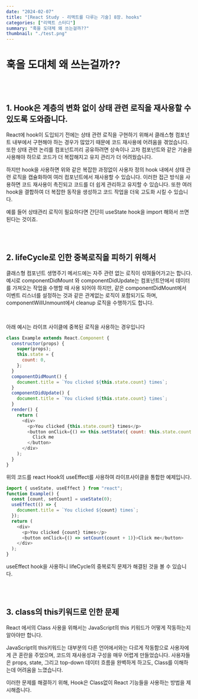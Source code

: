 ```yaml
---
date: "2024-02-07"
title: "[React Study - 리액트를 다루는 기술] 8장. hooks"
categories: ["리액트 스터디"]
summary: "훅을 도대체 왜 쓰는걸까??"
thumbnail: "./test.png"
---
```


# 훅을 도대체 왜 쓰는걸까??

<br><br>

## 1. Hook은 계층의 변화 없이 상태 관련 로직을 재사용할 수 있도록 도와줍니다.

React에 hook이 도입되기 전에는 상태 관련 로직을 구현하기 위해서 클래스형 컴포넌트 내부에서 구현해야 하는 경우가 많았기 때문에 코드 재사용에 어려움을 겪었습니다.
또한 상태 관련 논리를 컴포넌트끼리 공유하려면 상속이나 고차 컴포넌트와 같은 기술을 사용해야 하므로 코드가 더 복잡해지고 유지 관리가 더 어려웠습니다.

하지만 hook을 사용하면 위와 같은 복잡한 과정없이 사용자 정의 hook 내에서 상태 관련 로직을 캡슐화하여 여러 컴포넌트에서 재사용할 수 있습니다. 이러한 접근 방식을 사용하면 코드 재사용이 촉진되고 코드를 더 쉽게 관리하고 유지할 수 있습니다.
또한 여러 hook을 결합하여 더 복잡한 동작을 생성하고 코드 작업을 더욱 고도화 시킬 수 있습니다.

예를 들어 상태관리 로직이 필요하다면 간단히 useState hook을 import 해와서 쓰면 된다는 것이죠.

<br><br>

## 2. lifeCycle로 인한 중복로직을 피하기 위해서

클래스형 컴포넌트 생명주기 메서드에는 자주 관련 없는 로직이 섞여들어가고는 합니다. 예시로 componentDidMount 와 componentDidUpdate는 컴포넌트안에서 데이터를 가져오는 작업을 수행할 때 사용 되어야 하지만, 같은 componentDidMount에서 이벤트 리스너를 설정하는 것과 같은 관계없는 로직이 포함되기도 하며, componentWillUnmount에서 cleanup 로직을 수행하기도 합니다.

<br>


아래 예시는 라이프 사이클에 중복된 로직을 사용하는 경우입니다

```js
class Example extends React.Component {
  constructor(props) {
    super(props);
    this.state = {
      count: 0,
    };
  }
  componentDidMount() {
    document.title = `You clicked ${this.state.count} times`;
  }
  componentDidUpdate() {
    document.title = `You clicked ${this.state.count} times`;
  }
  render() {
    return (
      <div>
        <p>You clicked {this.state.count} times</p>
        <button onClick={() => this.setState({ count: this.state.count + 1 })}>
          Click me
        </button>
      </div>
    );
  }
}
```

위의 코드를 react Hook의 useEffect를 사용하여 라이프사이클을 통합한 예제입니다.

```js
import { useState, useEffect } from "react";
function Example() {
  const [count, setCount] = useState(0);
  useEffect(() => {
    document.title = `You clicked ${count} times`;
  });
  return (
    <div>
      <p>You clicked {count} times</p>
      <button onClick={() => setCount(count + 1)}>Click me</button>
    </div>
  );
}
```

useEffect hook을 사용하니 lifeCycle의 중복로직 문제가 해결된 것을 볼 수 있습니다.

<br><br>

## 3. class의 this키워드로 인한 문제

React 에서의 Class 사용을 위해서는 JavaScript의 this 키워드가 어떻게 작동하는지 알아야만 합니다.

JavaScript의 this키워드는 대부분의 다른 언어에서와는 다르게 작동함으로 사용자에게 큰 혼란을 주었으며, 코드의 재사용성과 구성을 매우 어렵게 만들었습니다. 사용자들은 props, state, 그리고 top-down 데이터 흐름을 완벽하게 하고도, Class를 이해하는데 어려움을 느꼈습니다.

이러한 문제를 해결하기 위해, Hook은 Class없이 React 기능들을 사용하는 방법을 제시해줍니다.
